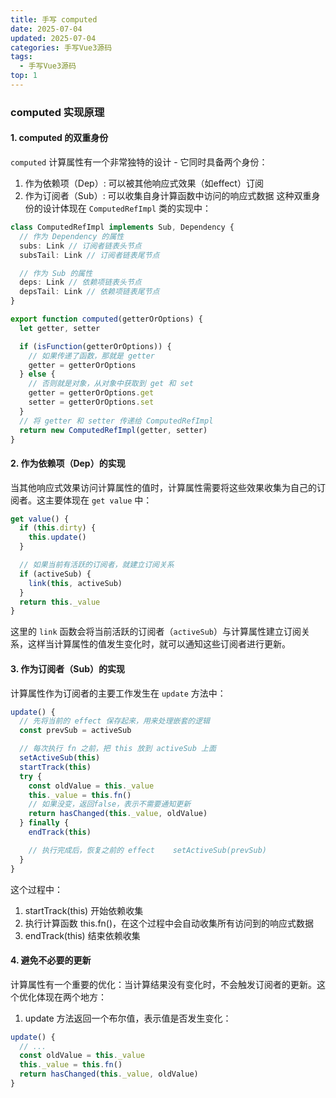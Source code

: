 ```yaml
---
title: 手写 computed
date: 2025-07-04
updated: 2025-07-04
categories: 手写Vue3源码
tags:
  - 手写Vue3源码
top: 1
---
```


### computed 实现原理
#### 1. computed 的双重身份
`computed` 计算属性有一个非常独特的设计 - 它同时具备两个身份：
1. 作为依赖项（Dep）: 可以被其他响应式效果（如effect）订阅
2. 作为订阅者（Sub）: 可以收集自身计算函数中访问的响应式数据
   这种双重身份的设计体现在 `ComputedRefImpl` 类的实现中：
```typescript
class ComputedRefImpl implements Sub, Dependency {
  // 作为 Dependency 的属性
  subs: Link // 订阅者链表头节点
  subsTail: Link // 订阅者链表尾节点

  // 作为 Sub 的属性
  deps: Link // 依赖项链表头节点
  depsTail: Link // 依赖项链表尾节点
}

export function computed(getterOrOptions) {
  let getter, setter

  if (isFunction(getterOrOptions)) {
    // 如果传递了函数，那就是 getter
    getter = getterOrOptions
  } else {
    // 否则就是对象，从对象中获取到 get 和 set
    getter = getterOrOptions.get
    setter = getterOrOptions.set
  }
  // 将 getter 和 setter 传递给 ComputedRefImpl
  return new ComputedRefImpl(getter, setter)
}
```

#### 2. 作为依赖项（Dep）的实现
当其他响应式效果访问计算属性的值时，计算属性需要将这些效果收集为自己的订阅者。这主要体现在 `get value` 中：
```typescript
get value() {
  if (this.dirty) {
    this.update()
  }

  // 如果当前有活跃的订阅者，就建立订阅关系
  if (activeSub) {
    link(this, activeSub)
  }
  return this._value
}
```
这里的 `link` 函数会将当前活跃的订阅者（`activeSub`）与计算属性建立订阅关系，这样当计算属性的值发生变化时，就可以通知这些订阅者进行更新。

#### 3. 作为订阅者（Sub）的实现
计算属性作为订阅者的主要工作发生在 `update` 方法中：
```typescript
update() {
  // 先将当前的 effect 保存起来，用来处理嵌套的逻辑
  const prevSub = activeSub

  // 每次执行 fn 之前，把 this 放到 activeSub 上面
  setActiveSub(this)
  startTrack(this)
  try {
    const oldValue = this._value
    this._value = this.fn()
    // 如果没变，返回false，表示不需要通知更新
    return hasChanged(this._value, oldValue)
  } finally {
    endTrack(this)

    // 执行完成后，恢复之前的 effect    setActiveSub(prevSub)
  }
}
```
这个过程中：
1. startTrack(this) 开始依赖收集
2. 执行计算函数 this.fn()，在这个过程中会自动收集所有访问到的响应式数据
3. endTrack(this) 结束依赖收集

#### 4. 避免不必要的更新
计算属性有一个重要的优化：当计算结果没有变化时，不会触发订阅者的更新。这个优化体现在两个地方：
1. update 方法返回一个布尔值，表示值是否发生变化：
```typescript
update() {
  // ...
  const oldValue = this._value
  this._value = this.fn()
  return hasChanged(this._value, oldValue)
}
```

